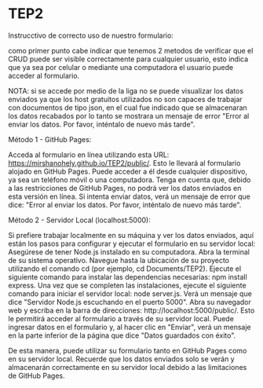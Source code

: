 # TEP2

Instrucctivo de correcto uso de nuestro formulario:

como primer punto cabe indicar que tenemos 2 metodos de verificar que el CRUD
puede ser visible correctamente para cualquier usuario, esto indica que ya sea por 
celular o mediante una computadora el usuario puede acceder al formulario.

NOTA: si se accede por medio de la liga no se puede visualizar los 
datos enviados ya que los host gratuitos utilizados no son capaces de trabajar con 
documentos de tipo json, en el cual fue indicado que se almacenaran los datos recabados
por lo tanto se mostrara un mensaje de error "Error al enviar los datos. Por favor, inténtalo de nuevo más tarde".

Método 1 - GitHub Pages:

Acceda al formulario en línea utilizando esta URL: https://mirshanohely.github.io/TEP2/public/.
Esto le llevará al formulario alojado en GitHub Pages. Puede acceder a él desde cualquier dispositivo, ya sea un teléfono móvil o una computadora.
Tenga en cuenta que, debido a las restricciones de GitHub Pages, no podrá ver los datos enviados en esta versión en línea. Si intenta enviar datos, 
verá un mensaje de error que dice: "Error al enviar los datos. Por favor, inténtalo de nuevo más tarde".

Método 2 - Servidor Local (localhost:5000):

Si prefiere trabajar localmente en su máquina y ver los datos enviados, aquí están los pasos para configurar y ejecutar el formulario en su servidor local:
Asegúrese de tener Node.js instalado en su computadora.
Abra la terminal de su sistema operativo.
Navegue hasta la ubicación de su proyecto utilizando el comando cd (por ejemplo, cd Documents/TEP2).
Ejecute el siguiente comando para instalar las dependencias necesarias: npm install express.
Una vez que se completen las instalaciones, ejecute el siguiente comando para iniciar el servidor local: node server.js.
Verá un mensaje que dice "Servidor Node.js escuchando en el puerto 5000".
Abra su navegador web y escriba en la barra de direcciones: http://localhost:5000/public/.
Esto le permitirá acceder al formulario a través de su servidor local. Puede ingresar datos en el formulario y, al hacer clic en "Enviar", verá un mensaje 
en la parte inferior de la página que dice "Datos guardados con éxito".

De esta manera, puede utilizar su formulario tanto en GitHub Pages como en su servidor local. 
Recuerde que los datos enviados solo se verán y almacenarán correctamente en su servidor local debido a las limitaciones de GitHub Pages.

